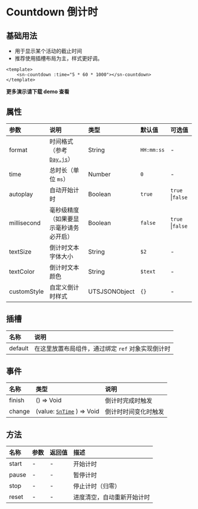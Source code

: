 # Countdown 倒计时

## 基础用法

- 用于显示某个活动的截止时间
- 推荐使用插槽布局为主，样式更好调。

```vue
<template>
	<sn-countdown :time="5 * 60 * 1000"></sn-countdown>
</template>
```

**更多演示请下载 demo 查看**

## 属性

| 参数        | 说明                                                         | 类型            | 默认值     | 可选值           |
| :---------- | :----------------------------------------------------------- | :-------------- | :--------- | :--------------- |
| format      | 时间格式（参考 [`Day.js`](https://dayjs.fenxianglu.cn/category/parse.html#%E5%AD%97%E7%AC%A6%E4%B8%B2-%E6%A0%BC%E5%BC%8F)） | String        | `HH:mm:ss` | -                |
| time        | 总时长（单位 `ms`）                                          | Number        | `0`        | -                |
| autoplay    | 自动开始计时                                                 | Boolean       | `true`     | `true` \|`false` |
| millisecond | 毫秒级精度（如果要显示毫秒请务必开启）                       | Boolean       | `false`    | `true` \|`false` |
| textSize    | 倒计时文本字体大小                                           | String        | `$2`       | -                |
| textColor   | 倒计时文本颜色                                               | String        | `$text`    | -                |
| customStyle | 自定义倒计时样式                                             | UTSJSONObject | `{}`       | -                |

## 插槽

| 名称    | 说明                                              |
| :------ | :------------------------------------------------ |
| default | 在这里放置布局组件，通过绑定 `ref` 对象实现倒计时 |

## 事件

| 名称   | 类型                                                         | 说明                 |
| :----- | :----------------------------------------------------------- | :------------------- |
| finish | () => Void                                                 | 倒计时完成时触发     |
| change | (value: [`SnTime`](/api/types/components#sntime) ) => Void | 倒计时时间变化时触发 |

## 方法

| 名称  | 参数 | 返回值 | 描述                       |
| :---- | :--- | :----- | :------------------------- |
| start | -    | -      | 开始计时                   |
| pause | -    | -      | 暂停计时                   |
| stop  | -    | -      | 停止计时（归零）           |
| reset | -    | -      | 进度清空，自动重新开始计时 |

<DemoPhone name="sn-countdown" />